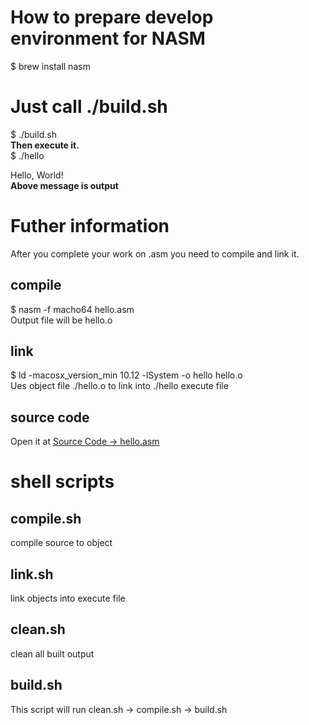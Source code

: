 # How to prepare develop environment for NASM
\$ brew install nasm  
# Just call ./build.sh
\$ ./build.sh  
**Then execute it.**  
\$ ./hello  

Hello, World!  
**Above message is output**

# Futher information  
After you complete your work on .asm you need to compile and link it.  
## compile
\$ nasm -f macho64 hello.asm    
Output file will be hello.o   
## link
\$ ld -macosx_version_min 10.12 -lSystem -o hello hello.o  
Ues object file ./hello.o to link into ./hello execute file  
## source code
Open it at [Source Code -> hello.asm](hello.asm)  

# shell scripts
## compile.sh
compile source to object   
## link.sh
link objects into execute file    
## clean.sh  
clean all built output  
## build.sh  
This script will run clean.sh -> compile.sh -> build.sh  
